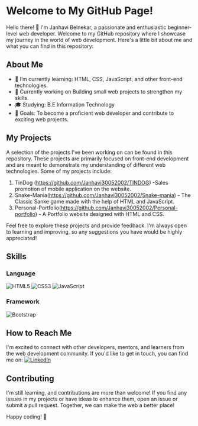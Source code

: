 # Welcome to My GitHub Page!

Hello there! 👋 I'm Janhavi Belnekar, a passionate and enthusiastic beginner-level web developer. Welcome to my GitHub repository where I showcase my journey in the world of web development. Here's a little bit about me and what you can find in this repository:

## About Me

- 🌱 I’m currently learning: HTML, CSS, JavaScript, and other front-end technologies.
- 💼 Currently working on Building small web projects to strengthen my skills.
- 🎓 Studying: B.E Information Technology
- 🎯 Goals: To become a proficient web developer and contribute to exciting web projects.

## My Projects

A selection of the projects I've been working on can be found in this repository. These projects are primarily focused on front-end development and are meant to demonstrate my understanding of different web technologies. Some of my projects include:

1. TinDog (https://github.com/Janhavi30052002/TINDOG) -Sales promotion of mobile application on the website.
2. Snake-Mania(https://github.com/Janhavi30052002/Snake-mania) - The Classic Sanke game made with the help of HTML and JavaScript. 
3. Personal-Portfolio(https://github.com/Janhavi30052002/Personal-portfolio) - A Portfolio website designed with HTML and CSS.

Feel free to explore these projects and provide feedback. I'm always open to learning and improving, so any suggestions you have would be highly appreciated!

## Skills
### Language
![HTML5](https://img.shields.io/badge/html5-%23E34F26.svg?style=for-the-badge&logo=html5&logoColor=white)
![CSS3](https://img.shields.io/badge/css3-%231572B6.svg?style=for-the-badge&logo=css3&logoColor=white)
![JavaScript](https://img.shields.io/badge/javascript-%23323330.svg?style=for-the-badge&logo=javascript&logoColor=%23F7DF1E)
### Framework
![Bootstrap](https://img.shields.io/badge/bootstrap-%238511FA.svg?style=for-the-badge&logo=bootstrap&logoColor=white)

## How to Reach Me

I'm excited to connect with other developers, mentors, and learners from the web development community. If you'd like to get in touch, you can find me on:
[![LinkedIn](https://img.shields.io/badge/linkedin-%230077B5.svg?style=for-the-badge&logo=linkedin&logoColor=white)](https://www.linkedin.com/in/janhavi-belnekar-43971b264/)


## Contributing

I'm still learning, and contributions are more than welcome! If you find any issues in my projects or have ideas to enhance them, open an issue or submit a pull request. Together, we can make the web a better place!



Happy coding! 🚀
